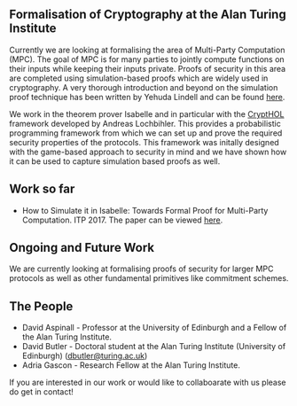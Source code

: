 
## Formalisation of Cryptography at the Alan Turing Institute

Currently we are looking at formalising the area of Multi-Party Computation (MPC). The goal of MPC is for many parties to jointly compute functions on their inputs while keeping their inputs private. Proofs of security in this area are completed using simulation-based proofs which are widely used in cryptography. A very thorough introduction and beyond on the simulation proof technique has been written by Yehuda Lindell and can be found [here](https://eprint.iacr.org/2016/046.pdf). 

We work in the theorem prover Isabelle and in particular with the [CryptHOL](https://www.isa-afp.org/entries/CryptHOL.html) framework developed by Andreas Lochbihler. This provides a probabilistic programming framework from which we can set up and prove the required security properties of the protocols. This framework was initally designed with the game-based approach to security in mind and we have shown how it can be used to capture simulation based proofs as well. 

## Work so far

- How to Simulate it in Isabelle: Towards Formal Proof for Multi-Party Computation. ITP 2017. The paper can be viewed [here](https://github.com/Davetbutler/formal-crypto-project/blob/master/ITP_2017/How_to_Simulate_in_Isabelle.pdf).

## Ongoing and Future Work

We are currently looking at formalising proofs of security for larger MPC protocols as well as other fundamental primitives like commitment schemes.

## The People

- David Aspinall - Professor at the University of Edinburgh and a Fellow of the Alan Turing Institute.
- David Butler - Doctoral student at the Alan Turing Institute (University of Edinburgh) (dbutler@turing.ac.uk)
- Adria Gascon - Research Fellow at the Alan Turing Institute.

If you are interested in our work or would like to collaboarate with us please do get in contact!










